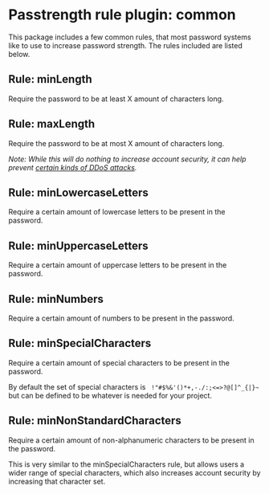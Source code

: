 # Passtrength rule plugin: common

This package includes a few common rules, that most password systems like to use to increase password strength.
The rules included are listed below.

## Rule: minLength

Require the password to be at least X amount of characters long.

## Rule: maxLength

Require the password to be at most X amount of characters long.

_Note: While this will do nothing to increase account security, it can help prevent [certain kinds of DDoS attacks](https://www.acunetix.com/vulnerabilities/web/long-password-denial-of-service/)._

## Rule: minLowercaseLetters

Require a certain amount of lowercase letters to be present in the password.

## Rule: minUppercaseLetters

Require a certain amount of uppercase letters to be present in the password.

## Rule: minNumbers

Require a certain amount of numbers to be present in the password.

## Rule: minSpecialCharacters

Require a certain amount of special characters to be present in the password.

By default the set of special characters is ` !"#$%&'()*+,-./:;<=>?@[]^_{|}~` but can be defined to be whatever is needed for your project.

## Rule: minNonStandardCharacters

Require a certain amount of non-alphanumeric characters to be present in the password.

This is very similar to the minSpecialCharacters rule, but allows users a wider range of special characters, which also increases account security by increasing that character set.
